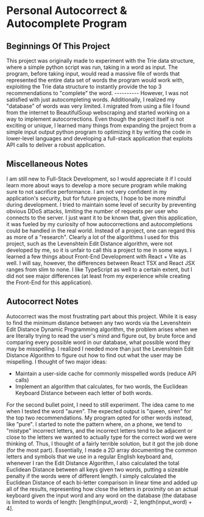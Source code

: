 # Personal Autocorrect & Autocomplete Program

## Beginnings Of This Project
This project was originally made to experiment with the Trie data structure,
where a simple python script was run, taking in a word as input. The program, before 
taking input, would read a massive file of words that represented the entire data set 
of words the program would work with, exploiting the Trie data structure to instantly
provide the top 3 recommendations to "complete" the word. ----------
However, I was not satisfied with just autocompleting words. Additionally, I realized 
my "database" of words was very limited. I migrated from using a file I found from the 
internet to BeautifulSoup webscraping and started working on a way to implement
autocorrections. Even though the project itself is not exciting or unique, I learned
many things from expanding the project from a simple input output python program to 
optimizing it by writing the code in lower-level languages and developing a full-stack
application that exploits API calls to deliver a robust application. 


## Miscellaneous Notes
I am still new to Full-Stack Development, so I would appreciate it if I could learn more 
about ways to develop a more secure program while making sure to not sacrifice performance.
I am not very confident in my application's security, but for future projects, I hope to 
be more mindful during development. I tried to maintain some level of security by preventing 
obvious DDoS attacks, limiting the number of requests per user who connects to the server. 
I just want it to be known that, given this application, it was fueled by my curiosity of 
how autocorrections and autocompletions could be handled in the real world. Instead of a 
project, one can regard this as more of a "research". Clearly a lot of the algorithms I 
used for this project, such as the Levenshtein Edit Distance algorithm, were not developed 
by me, so it is unfair to call this a project to me in some ways. I learned a few things about 
Front-End Development with React + Vite as well. I will say, however, the differences between 
React TSX and React JSX ranges from slim to none. I like TypeScript as well to a certain extent, 
but I did not see major differences (at least from my experience while creating the Front-End 
for this application).

## Autocorrect Notes
Autocorrect was the most frustrating part about this project. While it is easy to find the 
minimum distance between any two words via the Levenshtein Edit Distance Dynamic Programming
algorithm, the problem arises when we are literally trying to read the user's mind and figure 
out, by brute force and comparing every possible word in our database, what possible word 
they may be misspelling. I realized I needed more than just the Levenshtein Edit Distance 
Algorithm to figure out how to find out what the user may be mispelling. I thought of two 
major ideas:

- Maintain a user-side cache for commonly misspelled words (reduce API calls)
- Implement an algorithm that calculates, for two words, the Euclidean Keyboard Distance 
  between each letter of both words.

For the second bullet point, I need to still experiment. The idea came to me when 
I tested the word "auren". The expected output is "queen, siren" for the top two recommendations. 
My program opted for other words instead, like "pure". I started to note the pattern
where, on a phone, we tend to "mistype"  incorrect letters, and the incorrect letters tend to 
be adjacent or close to the letters we wanted to actually type for the correct word we were 
thinking of. Thus, I thought of a fairly terrible solution, but it got the job done (for the 
most part). Essentially, I made a 2D array documenting the common letters and symbols that 
we use in a regular English keyboard and, whenever I ran the Edit Distance Algorithm, I also 
calculated the total Euclidean Distance between all keys given two words, putting a sizeable 
penalty if the words were of different length. I simply calculated the Euclidean Distance of 
each bi-letter comparison in linear time and added up all of the results, representing how 
close the letters in proximity on an actual keyboard given the input word and any word on the 
database (the database is limited to words of length: [length(input_word) - 2, length(input_word) + 4].
